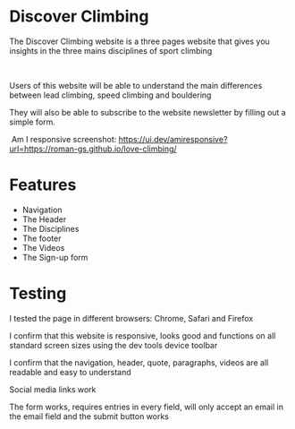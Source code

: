 <h1>Discover Climbing</h1>

<p>The Discover Climbing website is a three pages website that gives you insights in the three mains disciplines of sport climbing</p>
<br>
<p>Users of this website will be able to understand the main differences between lead climbing, speed climbing and bouldering</p>
<p>They will also be able to subscribe to the website newsletter by filling out a simple form. </p>

<img> Am I responsive screenshot: https://ui.dev/amiresponsive?url=https://roman-gs.github.io/love-climbing/ </img>

<h1> Features </h1>
    <ul>
        <li>Navigation</li>
        <li>The Header</li>
        <li>The Disciplines</li>
        <li>The footer</li>
        <li>The Videos</li>
        <li>The Sign-up form</li>
    </ul>

<h1> Testing </h1>

<p>I tested the page in different browsers: Chrome, Safari and Firefox</p>
<p>I confirm that this website is responsive, looks good and functions on all standard screen sizes using the dev tools device toolbar</p>
<p>I confirm that the navigation, header, quote, paragraphs, videos are all readable and easy to understand</p>
<p>Social media links work</p>
<p>The form works, requires entries in every field, will only accept an email in the email field and the submit button works</p>
